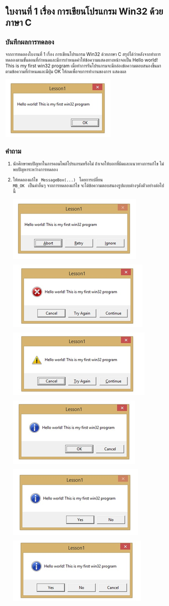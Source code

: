 # ใบงานที่ 1 เรื่อง การเขียนโปรแกรม Win32 ด้วยภาษา C

## บันทึกผลการทดลอง
   จากการทดลองใบงานที่ 1 เรื่อง การเขียนโปรแกรม Win32 ด้วยภาษา C สรุปได้ว่าหลังจากทำการทดลองตามขั้นตอนที่กำหนดและมีการกำหนดค่าให้ข้อความแสดงทางหน้าจอเป็น
   Hello world! This is my first win32 program เมื่อทำการรันโปรแกรมจะมีกล่องข้อความตอบสนองขึ้นมาตามข้อความที่กำหนดและมีปุ่ม OK ให้กดเพื่อจบการทำงานของการ    แสดงผล
   
   ![](https://github.com/NATAKORNCHA/LAB-01/blob/master/imgs/m2.0.jpg)
   
   
## คำถาม 
1. นักศึกษาพบปัญหาในการคอมไพล์โปรแกรมหรือไม่ ถ้าเจอให้บอกที่ผิดและแนวทางการแก้ไข
    ไม่พบปัญหาระหว่างการทดลอง
2. ให้ทดลองแก้ไข <code> MessageBox(...) </code> โดยการเปลี่ยน <code> MB_OK </code> เป็นค่าอื่นๆ
   จากการทดลองแก้ไข จะได้ข้อความตอบสนองรูปแบบต่างๆดังตัวอย่างต่อไปนี้
   
   ![](https://github.com/NATAKORNCHA/LAB-01/blob/master/imgs/m2.1.jpg)
   
   ![](https://github.com/NATAKORNCHA/LAB-01/blob/master/imgs/m2.2.jpg)
   
   ![](https://github.com/NATAKORNCHA/LAB-01/blob/master/imgs/m2.3.jpg)
   
   ![](https://github.com/NATAKORNCHA/LAB-01/blob/master/imgs/m2.4.jpg)
   
   ![](https://github.com/NATAKORNCHA/LAB-01/blob/master/imgs/m2.5.jpg)
   
   ![](https://github.com/NATAKORNCHA/LAB-01/blob/master/imgs/m2.6.jpg)

				
